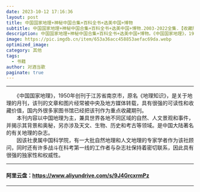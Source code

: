```yaml
---
date: 2023-10-12 17:16:36
layout: post
title: 中国国家地理+神秘中国合集+百科全书+选美中国+博物
subtitle: 中国国家地理+神秘中国合集+百科全书+选美中国+博物.2003-2022全集.【收藏版】
description: 中国国家地理+神秘中国合集+百科全书+选美中国+博物。《中国国家地理》，1950年创刊于江苏省南京市，原名《地理知识》，是关于地理的月刊，该刊的文章和图片经常被中央及地方媒体转载，具有很强的可读性和收藏价值......
image: https://pic.imgdb.cn/item/653a36acc458853aefac69da.webp
optimized_image: 
category: 其他
tags:
  - 书籍
author: 对酒当歌
paginate: true
---
```


---

　　《中国国家地理》，1950年创刊于江苏省南京市，原名《地理知识》，是关于地理的月刊，该刊的文章和图片经常被中央及地方媒体转载，具有很强的可读性和收藏价值，国内外很多家图书馆已经把该刊作为重点收藏期刊。  
　　本刊内容以中国地理为主，兼具世界各地不同区域的自然、人文景观和事件，并揭示其背景和奥秘，另亦涉及天文、生物、历史和考古等领域。是中国大陆著名的有关地理的杂志。  
　　因该社隶属中国科学院，有一大批自然地理和人文地理的专家学者作为该社顾问，同时还有许多战斗在科考第一线的工作者与杂志社保持着密切联系，因此具有很强的独家性和权威性。  

---

#### 阿里云盘：<https://www.aliyundrive.com/s/9J4GrcxrmPz>

---
